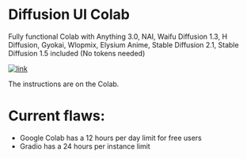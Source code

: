 # Diffusion UI Colab
Fully functional Colab with Anything 3.0, NAI, Waifu Diffusion 1.3, H Diffusion, Gyokai, Wlopmix, Elysium Anime, Stable Diffusion 2.1, Stable Diffusion 1.5 included (No tokens needed)

[![link](https://colab.research.google.com/assets/colab-badge.svg)](https://colab.research.google.com/github/misobarisic/Diffusion-UI/blob/main/Diffusion_UI.ipynb)

The instructions are on the Colab.

# Current flaws:
- Google Colab has a 12 hours per day limit for free users 
- Gradio has a 24 hours per instance limit
